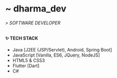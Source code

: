 # ~ dharma_dev 

###### > SOFTWARE DEVELOPER

#### ✨ TECH STACK 

* Java [J2EE (JSP/Servlet), Android, Spring Boot]
* JavaScript [Vanilla, ES6, JQuery, NodeJS]
* HTML5 & CSS3
* Flutter [Dart]
* C#
